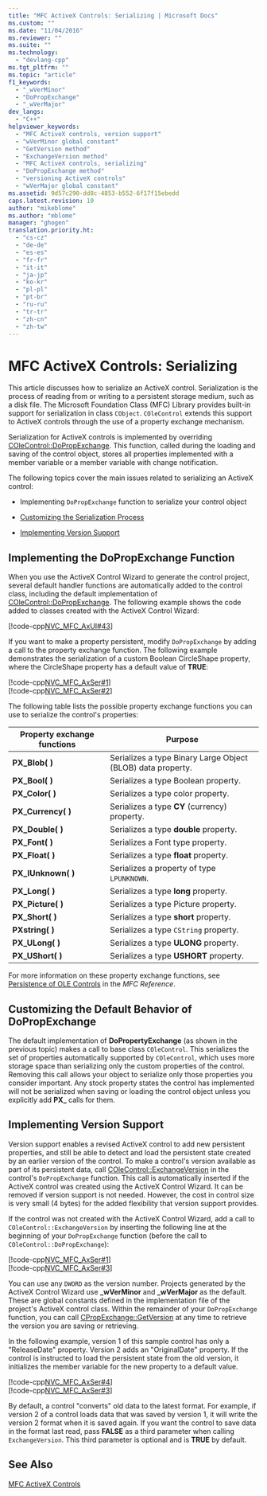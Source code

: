 ```yaml
---
title: "MFC ActiveX Controls: Serializing | Microsoft Docs"
ms.custom: ""
ms.date: "11/04/2016"
ms.reviewer: ""
ms.suite: ""
ms.technology: 
  - "devlang-cpp"
ms.tgt_pltfrm: ""
ms.topic: "article"
f1_keywords: 
  - "_wVerMinor"
  - "DoPropExchange"
  - "_wVerMajor"
dev_langs: 
  - "C++"
helpviewer_keywords: 
  - "MFC ActiveX controls, version support"
  - "wVerMinor global constant"
  - "GetVersion method"
  - "ExchangeVersion method"
  - "MFC ActiveX controls, serializing"
  - "DoPropExchange method"
  - "versioning ActiveX controls"
  - "wVerMajor global constant"
ms.assetid: 9d57c290-dd8c-4853-b552-6f17f15ebedd
caps.latest.revision: 10
author: "mikeblome"
ms.author: "mblome"
manager: "ghogen"
translation.priority.ht: 
  - "cs-cz"
  - "de-de"
  - "es-es"
  - "fr-fr"
  - "it-it"
  - "ja-jp"
  - "ko-kr"
  - "pl-pl"
  - "pt-br"
  - "ru-ru"
  - "tr-tr"
  - "zh-cn"
  - "zh-tw"
---
```

# MFC ActiveX Controls: Serializing
This article discusses how to serialize an ActiveX control. Serialization is the process of reading from or writing to a persistent storage medium, such as a disk file. The Microsoft Foundation Class (MFC) Library provides built-in support for serialization in class `CObject`. `COleControl` extends this support to ActiveX controls through the use of a property exchange mechanism.  
  
 Serialization for ActiveX controls is implemented by overriding [COleControl::DoPropExchange](../mfc/reference/colecontrol-class.md#dopropexchange). This function, called during the loading and saving of the control object, stores all properties implemented with a member variable or a member variable with change notification.  
  
 The following topics cover the main issues related to serializing an ActiveX control:  
  
-   Implementing `DoPropExchange` function to serialize your control object  
  
-   [Customizing the Serialization Process](#_core_customizing_the_default_behavior_of_dopropexchange)  
  
-   [Implementing Version Support](#_core_implementing_version_support)  
  
##  <a name="_core_implementing_the_dopropexchange_function"></a> Implementing the DoPropExchange Function  
 When you use the ActiveX Control Wizard to generate the control project, several default handler functions are automatically added to the control class, including the default implementation of [COleControl::DoPropExchange](../mfc/reference/colecontrol-class.md#dopropexchange). The following example shows the code added to classes created with the ActiveX Control Wizard:  
  
 [!code-cpp[NVC_MFC_AxUI#43](../mfc/codesnippet/cpp/mfc-activex-controls-serializing_1.cpp)]  
  
 If you want to make a property persistent, modify `DoPropExchange` by adding a call to the property exchange function. The following example demonstrates the serialization of a custom Boolean CircleShape property, where the CircleShape property has a default value of **TRUE**:  
  
 [!code-cpp[NVC_MFC_AxSer#1](../mfc/codesnippet/cpp/mfc-activex-controls-serializing_2.cpp)]  
[!code-cpp[NVC_MFC_AxSer#2](../mfc/codesnippet/cpp/mfc-activex-controls-serializing_3.cpp)]  
  
 The following table lists the possible property exchange functions you can use to serialize the control's properties:  
  
|Property exchange functions|Purpose|  
|---------------------------------|-------------|  
|**PX_Blob( )**|Serializes a type Binary Large Object (BLOB) data property.|  
|**PX_Bool( )**|Serializes a type Boolean property.|  
|**PX_Color( )**|Serializes a type color property.|  
|**PX_Currency( )**|Serializes a type **CY** (currency) property.|  
|**PX_Double( )**|Serializes a type **double** property.|  
|**PX_Font( )**|Serializes a Font type property.|  
|**PX_Float( )**|Serializes a type **float** property.|  
|**PX_IUnknown( )**|Serializes a property of type `LPUNKNOWN`.|  
|**PX_Long( )**|Serializes a type **long** property.|  
|**PX_Picture( )**|Serializes a type Picture property.|  
|**PX_Short( )**|Serializes a type **short** property.|  
|**PXstring( )**|Serializes a type `CString` property.|  
|**PX_ULong( )**|Serializes a type **ULONG** property.|  
|**PX_UShort( )**|Serializes a type **USHORT** property.|  
  
 For more information on these property exchange functions, see [Persistence of OLE Controls](../mfc/reference/persistence-of-ole-controls.md) in the *MFC Reference*.  
  
##  <a name="_core_customizing_the_default_behavior_of_dopropexchange"></a> Customizing the Default Behavior of DoPropExchange  
 The default implementation of **DoPropertyExchange** (as shown in the previous topic) makes a call to base class `COleControl`. This serializes the set of properties automatically supported by `COleControl`, which uses more storage space than serializing only the custom properties of the control. Removing this call allows your object to serialize only those properties you consider important. Any stock property states the control has implemented will not be serialized when saving or loading the control object unless you explicitly add **PX_** calls for them.  
  
##  <a name="_core_implementing_version_support"></a> Implementing Version Support  
 Version support enables a revised ActiveX control to add new persistent properties, and still be able to detect and load the persistent state created by an earlier version of the control. To make a control's version available as part of its persistent data, call [COleControl::ExchangeVersion](../mfc/reference/colecontrol-class.md#exchangeversion) in the control's `DoPropExchange` function. This call is automatically inserted if the ActiveX control was created using the ActiveX Control Wizard. It can be removed if version support is not needed. However, the cost in control size is very small (4 bytes) for the added flexibility that version support provides.  
  
 If the control was not created with the ActiveX Control Wizard, add a call to `COleControl::ExchangeVersion` by inserting the following line at the beginning of your `DoPropExchange` function (before the call to `COleControl::DoPropExchange`):  
  
 [!code-cpp[NVC_MFC_AxSer#1](../mfc/codesnippet/cpp/mfc-activex-controls-serializing_2.cpp)]  
[!code-cpp[NVC_MFC_AxSer#3](../mfc/codesnippet/cpp/mfc-activex-controls-serializing_4.cpp)]  
  
 You can use any `DWORD` as the version number. Projects generated by the ActiveX Control Wizard use **_wVerMinor** and **_wVerMajor** as the default. These are global constants defined in the implementation file of the project's ActiveX control class. Within the remainder of your `DoPropExchange` function, you can call [CPropExchange::GetVersion](../mfc/reference/cpropexchange-class.md#getversion) at any time to retrieve the version you are saving or retrieving.  
  
 In the following example, version 1 of this sample control has only a "ReleaseDate" property. Version 2 adds an "OriginalDate" property. If the control is instructed to load the persistent state from the old version, it initializes the member variable for the new property to a default value.  
  
 [!code-cpp[NVC_MFC_AxSer#4](../mfc/codesnippet/cpp/mfc-activex-controls-serializing_5.cpp)]  
[!code-cpp[NVC_MFC_AxSer#3](../mfc/codesnippet/cpp/mfc-activex-controls-serializing_4.cpp)]  
  
 By default, a control "converts" old data to the latest format. For example, if version 2 of a control loads data that was saved by version 1, it will write the version 2 format when it is saved again. If you want the control to save data in the format last read, pass **FALSE** as a third parameter when calling `ExchangeVersion`. This third parameter is optional and is **TRUE** by default.  
  
## See Also  
 [MFC ActiveX Controls](../mfc/mfc-activex-controls.md)

